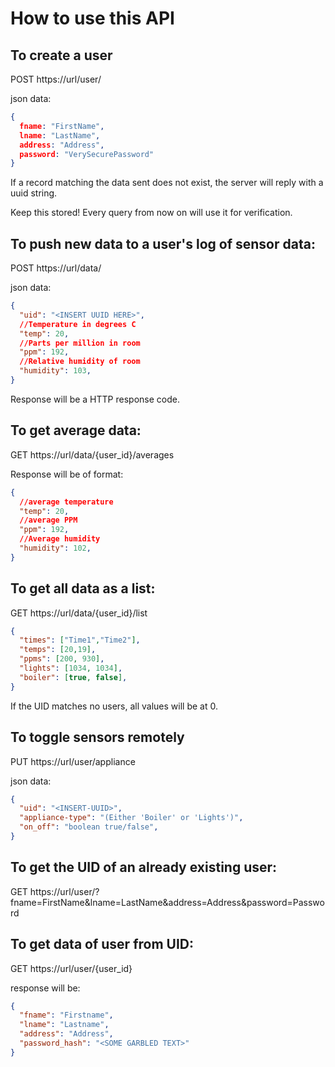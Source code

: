 # How to use this API

## To create a user
POST https://url/user/

json data:
```json
{
  fname: "FirstName",
  lname: "LastName",
  address: "Address",
  password: "VerySecurePassword"
}
```
If a record matching the data sent does not exist, the server will reply with a uuid string.

Keep this stored! Every query from now on will use it for verification.

## To push new data to a user's log of sensor data:

POST https://url/data/

json data:
```json
{
  "uid": "<INSERT UUID HERE>",   
  //Temperature in degrees C
  "temp": 20,
  //Parts per million in room
  "ppm": 192,
  //Relative humidity of room
  "humidity": 103,
}
```
Response will be a HTTP response code.

## To get average data:

GET https://url/data/{user_id}/averages

Response will be of format:
```json
{
  //average temperature
  "temp": 20,
  //average PPM
  "ppm": 192,
  //Average humidity
  "humidity": 102,
}
```

## To get all data as a list:

GET https://url/data/{user_id}/list

```json
{
  "times": ["Time1","Time2"],
  "temps": [20,19],
  "ppms": [200, 930],
  "lights": [1034, 1034],
  "boiler": [true, false],
}
```

If the UID matches no users, all values will be at 0.

## To toggle sensors remotely

PUT https://url/user/appliance

json data:
```json
{
  "uid": "<INSERT-UUID>",
  "appliance-type": "(Either 'Boiler' or 'Lights')",
  "on_off": "boolean true/false",
}
```

## To get the UID of an already existing user:

GET https://url/user/?fname=FirstName&lname=LastName&address=Address&password=Password

## To get data of user from UID:

GET https://url/user/{user_id}
 
response will be:
```json
{
  "fname": "Firstname",
  "lname": "Lastname",
  "address": "Address",
  "password_hash": "<SOME GARBLED TEXT>"
}
```
